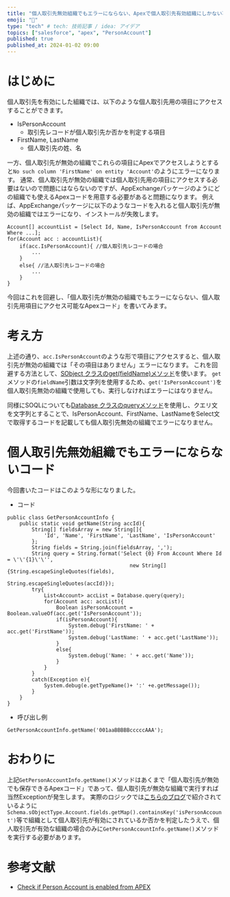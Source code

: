 ```yaml
---
title: "個人取引先無効組織でもエラーにならない、Apexで個人取引先有効組織にしかない項目へアクセスする方法"
emoji: "🏅"
type: "tech" # tech: 技術記事 / idea: アイデア
topics: ["salesforce", "apex", "PersonAccount"]
published: true
published_at: 2024-01-02 09:00
---
```


# はじめに
個人取引先を有効にした組織では、以下のような個人取引先用の項目にアクセスすることができます。

- IsPersonAccount
  - 取引先レコードが個人取引先か否かを判定する項目
- FirstName, LastName
  - 個人取引先の姓、名

一方、個人取引先が無効の組織でこれらの項目にApexでアクセスしようとすると`No such column 'FirstName' on entity 'Account'`のようにエラーになります。
通常、個人取引先が無効の組織では個人取引先用の項目にアクセスする必要はないので問題にはならないのですが、AppExchangeパッケージのようにどの組織でも使えるApexコードを用意する必要があると問題になります。
例えば、AppExchangeパッケージに以下のようなコードを入れると個人取引先が無効の組織ではエラーになり、インストールが失敗します。

```apex
Account[] accountList = [Select Id, Name, IsPersonAccount from Account Where ...];
for(Account acc : accountList){
    if(acc.IsPersonAccount){ //個人取引先レコードの場合
        ...
    }
    else{ //法人取引先レコードの場合
        ...
    }
}
```

今回はこれを回避し、「個人取引先が無効の組織でもエラーにならない、個人取引先用項目にアクセス可能なApexコード」を書いてみます。

# 考え方
上述の通り、`acc.IsPersonAccount`のような形で項目にアクセスすると、個人取引先が無効の組織では「その項目はありません」エラーになります。
これを回避する方法として、[SObject クラスのget(fieldName)メソッド](https://developer.salesforce.com/docs/atlas.ja-jp.apexcode.meta/apexcode/apex_methods_system_sobject.htm#apex_System_SObject_get)を使います。
`get`メソッドの`fieldName`引数は文字列を使用するため、`get('IsPersonAccount')`を個人取引先無効の組織で使用しても、実行しなければエラーにはなりません。

同様にSOQLについても[Database クラスのqueryメソッド](https://developer.salesforce.com/docs/atlas.ja-jp.apexcode.meta/apexcode/apex_methods_system_database.htm#apex_System_Database_query)を使用し、クエリ文を文字列とすることで、IsPersonAccount、FirstName、LastNameをSelect文で取得するコードを記載しても個人取引先無効の組織でエラーになりません。

# 個人取引先無効組織でもエラーにならないコード
今回書いたコードはこのような形になりました。

- コード

```apex
public class GetPersonAccountInfo {
    public static void getName(String accId){
        String[] fieldsArray = new String[]{
            'Id', 'Name', 'FirstName', 'LastName', 'IsPersonAccount'
        };
        String fields = String.join(fieldsArray, ',');
        String query = String.format('Select {0} From Account Where Id = \'\'{1}\'\'',
                                        new String[]{String.escapeSingleQuotes(fields),
                                        String.escapeSingleQuotes(accId)});
        try{
        	List<Account> accList = Database.query(query);
        	for(Account acc: accList){
            	Boolean isPersonAccount = Boolean.valueOf(acc.get('IsPersonAccount'));
            	if(isPersonAccount){
            		System.debug('FirstName: ' + acc.get('FirstName'));
            		System.debug('LastName: ' + acc.get('LastName'));
            	}
            	else{
                	System.debug('Name: ' + acc.get('Name'));
            	}
        	}
        }
        catch(Exception e){
            System.debug(e.getTypeName()+ ':' +e.getMessage());
        }
    }
}
```

- 呼び出し例

```apex
GetPersonAccountInfo.getName('001aaBBBBBcccccAAA');
```

# おわりに
上記`GetPersonAccountInfo.getName()`メソッドはあくまで「個人取引先が無効でも保存できるApexコード」であって、個人取引先が無効な組織で実行すれば当然Exceptionが発生します。
実際のロジックでは[こちらのブログ](https://tyoshikawa1106.hatenablog.com/entry/2019/08/16/080827)で紹介されているように`Schema.sObjectType.Account.fields.getMap().containsKey('isPersonAccount')`等で組織として個人取引先が有効にされているか否かを判定したうえで、個人取引先が有効な組織の場合のみに`GetPersonAccountInfo.getName()`メソッドを実行する必要があります。

# 参考文献
- [Check if Person Account is enabled from APEX](https://wedgecommerce.com/check-person-account-enabled-apex/)